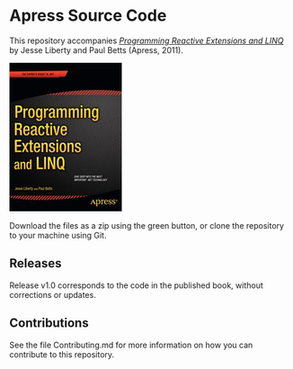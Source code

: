 # Apress Source Code

This repository accompanies [*Programming Reactive Extensions and LINQ*](http://www.apress.com/9781430237471) by Jesse Liberty and Paul Betts (Apress, 2011).

![Cover image](9781430237471.jpg)

Download the files as a zip using the green button, or clone the repository to your machine using Git.

## Releases

Release v1.0 corresponds to the code in the published book, without corrections or updates.

## Contributions

See the file Contributing.md for more information on how you can contribute to this repository.
